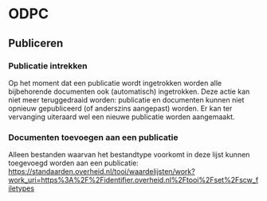 # ODPC

## Publiceren

### Publicatie intrekken
Op het moment dat een publicatie wordt ingetrokken worden alle bijbehorende documenten ook (automatisch) ingetrokken. Deze actie kan niet meer teruggedraaid worden: publicatie en documenten kunnen niet opnieuw gepubliceerd (of anderszins aangepast) worden. Er kan ter vervanging uiteraard wel een nieuwe publicatie worden aangemaakt.

### Documenten toevoegen aan een publicatie
Alleen bestanden waarvan het bestandtype voorkomt in deze lijst kunnen toegevoegd worden aan een publicatie: https://standaarden.overheid.nl/tooi/waardelijsten/work?work_uri=https%3A%2F%2Fidentifier.overheid.nl%2Ftooi%2Fset%2Fscw_filetypes
